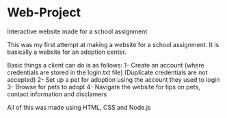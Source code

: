 # Web-Project
Interactive website made for a school assignment

This was my first attempt at making a website for a school assignment. It is basically a website for an adoption center.

Basic things a client can do is as follows:
  1- Create an account (where credentials are stored in the login.txt file) (Duplicate credentials are not accepted)
  2- Set up a pet for adoption using the account they used to login
  3- Browse for pets to adopt
  4- Navigate the website for tips on pets, contact information and disclamers

All of this was made using HTML, CSS and Node.js

